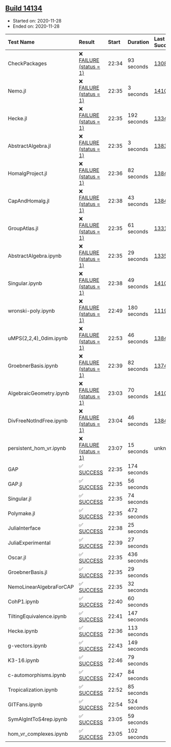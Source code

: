 ## [Build 14134](https://oscarci.mathematik.uni-kl.de/job/oscar/14134/)

* Started on: 2020-11-28
* Ended on: 2020-11-28

| Test Name    | Result | Start | Duration | Last Success | First Failure |
|:-------------|:-------|:------|:---------|:-------------|:--------------|
| CheckPackages | ❌ [FAILURE (status = 1)](https://oscarci.mathematik.uni-kl.de/job/oscar/14134/artifact/logs/build-14134/CheckPackages.log) | 22:34 | 93 seconds | [13085](https://oscarci.mathematik.uni-kl.de/job/oscar/13085/) | [13086](https://oscarci.mathematik.uni-kl.de/job/oscar/13086/) |
| Nemo.jl | ❌ [FAILURE (status = 1)](https://oscarci.mathematik.uni-kl.de/job/oscar/14134/artifact/logs/build-14134/Nemo.jl.log) | 22:35 | 3 seconds | [14101](https://oscarci.mathematik.uni-kl.de/job/oscar/14101/) | [14102](https://oscarci.mathematik.uni-kl.de/job/oscar/14102/) |
| Hecke.jl | ❌ [FAILURE (status = 1)](https://oscarci.mathematik.uni-kl.de/job/oscar/14134/artifact/logs/build-14134/Hecke.jl.log) | 22:35 | 192 seconds | [13341](https://oscarci.mathematik.uni-kl.de/job/oscar/13341/) | [13342](https://oscarci.mathematik.uni-kl.de/job/oscar/13342/) |
| AbstractAlgebra.jl | ❌ [FAILURE (status = 1)](https://oscarci.mathematik.uni-kl.de/job/oscar/14134/artifact/logs/build-14134/AbstractAlgebra.jl.log) | 22:35 | 3 seconds | [13837](https://oscarci.mathematik.uni-kl.de/job/oscar/13837/) | [13838](https://oscarci.mathematik.uni-kl.de/job/oscar/13838/) |
| HomalgProject.jl | ❌ [FAILURE (status = 1)](https://oscarci.mathematik.uni-kl.de/job/oscar/14134/artifact/logs/build-14134/HomalgProject.jl.log) | 22:36 | 82 seconds | [13845](https://oscarci.mathematik.uni-kl.de/job/oscar/13845/) | [13846](https://oscarci.mathematik.uni-kl.de/job/oscar/13846/) |
| CapAndHomalg.jl | ❌ [FAILURE (status = 1)](https://oscarci.mathematik.uni-kl.de/job/oscar/14134/artifact/logs/build-14134/CapAndHomalg.jl.log) | 22:38 | 43 seconds | [13845](https://oscarci.mathematik.uni-kl.de/job/oscar/13845/) | [13846](https://oscarci.mathematik.uni-kl.de/job/oscar/13846/) |
| GroupAtlas.jl | ❌ [FAILURE (status = 1)](https://oscarci.mathematik.uni-kl.de/job/oscar/14134/artifact/logs/build-14134/GroupAtlas.jl.log) | 22:35 | 61 seconds | [13311](https://oscarci.mathematik.uni-kl.de/job/oscar/13311/) | [13312](https://oscarci.mathematik.uni-kl.de/job/oscar/13312/) |
| AbstractAlgebra.ipynb | ❌ [FAILURE (status = 1)](https://oscarci.mathematik.uni-kl.de/job/oscar/14134/artifact/logs/build-14134/AbstractAlgebra.ipynb.log) | 22:35 | 29 seconds | [13355](https://oscarci.mathematik.uni-kl.de/job/oscar/13355/) | [13356](https://oscarci.mathematik.uni-kl.de/job/oscar/13356/) |
| Singular.ipynb | ❌ [FAILURE (status = 1)](https://oscarci.mathematik.uni-kl.de/job/oscar/14134/artifact/logs/build-14134/Singular.ipynb.log) | 22:38 | 49 seconds | [14101](https://oscarci.mathematik.uni-kl.de/job/oscar/14101/) | [14102](https://oscarci.mathematik.uni-kl.de/job/oscar/14102/) |
| wronski-poly.ipynb | ❌ [FAILURE (status = 1)](https://oscarci.mathematik.uni-kl.de/job/oscar/14134/artifact/logs/build-14134/wronski-poly.ipynb.log) | 22:49 | 180 seconds | [11192](https://oscarci.mathematik.uni-kl.de/job/oscar/11192/) | [11193](https://oscarci.mathematik.uni-kl.de/job/oscar/11193/) |
| uMPS(2,2,4)_0dim.ipynb | ❌ [FAILURE (status = 1)](https://oscarci.mathematik.uni-kl.de/job/oscar/14134/artifact/logs/build-14134/uMPS-2-2-4-_0dim.ipynb.log) | 22:53 | 46 seconds | [13841](https://oscarci.mathematik.uni-kl.de/job/oscar/13841/) | [13842](https://oscarci.mathematik.uni-kl.de/job/oscar/13842/) |
| GroebnerBasis.ipynb | ❌ [FAILURE (status = 1)](https://oscarci.mathematik.uni-kl.de/job/oscar/14134/artifact/logs/build-14134/GroebnerBasis.ipynb.log) | 22:39 | 82 seconds | [13748](https://oscarci.mathematik.uni-kl.de/job/oscar/13748/) | [13749](https://oscarci.mathematik.uni-kl.de/job/oscar/13749/) |
| AlgebraicGeometry.ipynb | ❌ [FAILURE (status = 1)](https://oscarci.mathematik.uni-kl.de/job/oscar/14134/artifact/logs/build-14134/AlgebraicGeometry.ipynb.log) | 23:03 | 70 seconds | [14101](https://oscarci.mathematik.uni-kl.de/job/oscar/14101/) | [14102](https://oscarci.mathematik.uni-kl.de/job/oscar/14102/) |
| DivFreeNotIndFree.ipynb | ❌ [FAILURE (status = 1)](https://oscarci.mathematik.uni-kl.de/job/oscar/14134/artifact/logs/build-14134/DivFreeNotIndFree.ipynb.log) | 23:04 | 46 seconds | [13845](https://oscarci.mathematik.uni-kl.de/job/oscar/13845/) | [13846](https://oscarci.mathematik.uni-kl.de/job/oscar/13846/) |
| persistent_hom_vr.ipynb | ❌ [FAILURE (status = 1)](https://oscarci.mathematik.uni-kl.de/job/oscar/14134/artifact/logs/build-14134/persistent_hom_vr.ipynb.log) | 23:07 | 15 seconds | unknown | unknown |
| GAP | ✅ [SUCCESS](https://oscarci.mathematik.uni-kl.de/job/oscar/14134/artifact/logs/build-14134/GAP.log) | 22:35 | 174 seconds |  |  |
| GAP.jl | ✅ [SUCCESS](https://oscarci.mathematik.uni-kl.de/job/oscar/14134/artifact/logs/build-14134/GAP.jl.log) | 22:35 | 56 seconds |  |  |
| Singular.jl | ✅ [SUCCESS](https://oscarci.mathematik.uni-kl.de/job/oscar/14134/artifact/logs/build-14134/Singular.jl.log) | 22:35 | 74 seconds |  |  |
| Polymake.jl | ✅ [SUCCESS](https://oscarci.mathematik.uni-kl.de/job/oscar/14134/artifact/logs/build-14134/Polymake.jl.log) | 22:35 | 472 seconds |  |  |
| JuliaInterface | ✅ [SUCCESS](https://oscarci.mathematik.uni-kl.de/job/oscar/14134/artifact/logs/build-14134/JuliaInterface.log) | 22:38 | 25 seconds |  |  |
| JuliaExperimental | ✅ [SUCCESS](https://oscarci.mathematik.uni-kl.de/job/oscar/14134/artifact/logs/build-14134/JuliaExperimental.log) | 22:39 | 27 seconds |  |  |
| Oscar.jl | ✅ [SUCCESS](https://oscarci.mathematik.uni-kl.de/job/oscar/14134/artifact/logs/build-14134/Oscar.jl.log) | 22:35 | 436 seconds |  |  |
| GroebnerBasis.jl | ✅ [SUCCESS](https://oscarci.mathematik.uni-kl.de/job/oscar/14134/artifact/logs/build-14134/GroebnerBasis.jl.log) | 22:35 | 29 seconds |  |  |
| NemoLinearAlgebraForCAP | ✅ [SUCCESS](https://oscarci.mathematik.uni-kl.de/job/oscar/14134/artifact/logs/build-14134/NemoLinearAlgebraForCAP.log) | 22:35 | 32 seconds |  |  |
| CohP1.ipynb | ✅ [SUCCESS](https://oscarci.mathematik.uni-kl.de/job/oscar/14134/artifact/logs/build-14134/CohP1.ipynb.log) | 22:40 | 60 seconds |  |  |
| TiltingEquivalence.ipynb | ✅ [SUCCESS](https://oscarci.mathematik.uni-kl.de/job/oscar/14134/artifact/logs/build-14134/TiltingEquivalence.ipynb.log) | 22:41 | 147 seconds |  |  |
| Hecke.ipynb | ✅ [SUCCESS](https://oscarci.mathematik.uni-kl.de/job/oscar/14134/artifact/logs/build-14134/Hecke.ipynb.log) | 22:36 | 113 seconds |  |  |
| g-vectors.ipynb | ✅ [SUCCESS](https://oscarci.mathematik.uni-kl.de/job/oscar/14134/artifact/logs/build-14134/g-vectors.ipynb.log) | 22:43 | 149 seconds |  |  |
| K3-16.ipynb | ✅ [SUCCESS](https://oscarci.mathematik.uni-kl.de/job/oscar/14134/artifact/logs/build-14134/K3-16.ipynb.log) | 22:46 | 79 seconds |  |  |
| c-automorphisms.ipynb | ✅ [SUCCESS](https://oscarci.mathematik.uni-kl.de/job/oscar/14134/artifact/logs/build-14134/c-automorphisms.ipynb.log) | 22:47 | 84 seconds |  |  |
| Tropicalization.ipynb | ✅ [SUCCESS](https://oscarci.mathematik.uni-kl.de/job/oscar/14134/artifact/logs/build-14134/Tropicalization.ipynb.log) | 22:52 | 85 seconds |  |  |
| GITFans.ipynb | ✅ [SUCCESS](https://oscarci.mathematik.uni-kl.de/job/oscar/14134/artifact/logs/build-14134/GITFans.ipynb.log) | 22:54 | 524 seconds |  |  |
| SymAlgIntToS4rep.ipynb | ✅ [SUCCESS](https://oscarci.mathematik.uni-kl.de/job/oscar/14134/artifact/logs/build-14134/SymAlgIntToS4rep.ipynb.log) | 23:05 | 59 seconds |  |  |
| hom_vr_complexes.ipynb | ✅ [SUCCESS](https://oscarci.mathematik.uni-kl.de/job/oscar/14134/artifact/logs/build-14134/hom_vr_complexes.ipynb.log) | 23:05 | 102 seconds |  |  |
